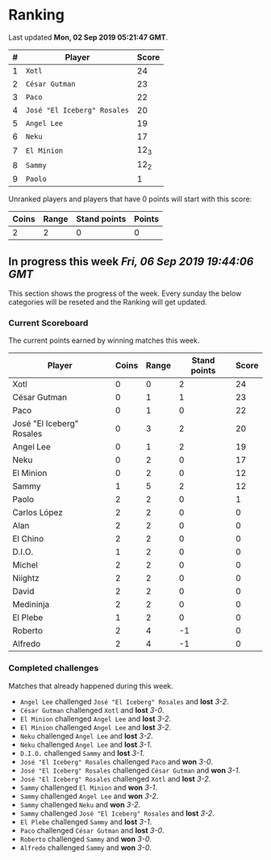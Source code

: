 # Ranking

Last updated **Mon, 02 Sep 2019 05:21:47 GMT**.

|#|Player|Score|
|-|------|-----|
|1|`Xotl`|24|
|2|`César Gutman`|23|
|3|`Paco`|22|
|4|`José "El Iceberg" Rosales`|20|
|5|`Angel Lee`|19|
|6|`Neku`|17|
|7|`El Minion`|12<sub>3</sub>|
|8|`Sammy`|12<sub>2</sub>|
|9|`Paolo`|1|

Unranked players and players that have 0 points will start with this score:

|Coins|Range|Stand points|Points|
|-----|-----|------------|------|
|2|2|0|0|

## In progress this week *Fri, 06 Sep 2019 19:44:06 GMT*
This section shows the progress of the week. Every sunday the below categories will be reseted and the Ranking will get updated.

### Current Scoreboard
The current points earned by winning matches this week.

|Player|Coins|Range|Stand points|Score|
|------|-----|-----|------------|-----|
|Xotl|0|0|2|24|
|César Gutman|0|1|1|23|
|Paco|0|1|0|22|
|José "El Iceberg" Rosales|0|3|2|20|
|Angel Lee|0|1|2|19|
|Neku|0|2|0|17|
|El Minion|0|2|0|12|
|Sammy|1|5|2|12|
|Paolo|2|2|0|1|
|Carlos López|2|2|0|0|
|Alan|2|2|0|0|
|El Chino|2|2|0|0|
|D.I.O.|1|2|0|0|
|Michel|2|2|0|0|
|Niightz|2|2|0|0|
|David|2|2|0|0|
|Medininja|2|2|0|0|
|El Plebe|1|2|0|0|
|Roberto|2|4|-1|0|
|Alfredo|2|4|-1|0|

### Completed challenges
Matches that already happened during this week.

* `Angel Lee` challenged `José "El Iceberg" Rosales` and **lost** *3-2*.
* `César Gutman` challenged `Xotl` and **lost** *3-0*.
* `El Minion` challenged `Angel Lee` and **lost** *3-2*.
* `El Minion` challenged `Angel Lee` and **lost** *3-2*.
* `Neku` challenged `Angel Lee` and **lost** *3-2*.
* `Neku` challenged `Angel Lee` and **lost** *3-1*.
* `D.I.O.` challenged `Sammy` and **lost** *3-1*.
* `José "El Iceberg" Rosales` challenged `Paco` and **won** *3-0*.
* `José "El Iceberg" Rosales` challenged `César Gutman` and **won** *3-1*.
* `José "El Iceberg" Rosales` challenged `Xotl` and **lost** *3-2*.
* `Sammy` challenged `El Minion` and **won** *3-1*.
* `Sammy` challenged `Angel Lee` and **won** *3-2*.
* `Sammy` challenged `Neku` and **won** *3-2*.
* `Sammy` challenged `José "El Iceberg" Rosales` and **lost** *3-2*.
* `El Plebe` challenged `Sammy` and **lost** *3-1*.
* `Paco` challenged `César Gutman` and **lost** *3-0*.
* `Roberto` challenged `Sammy` and **won** *3-0*.
* `Alfredo` challenged `Sammy` and **won** *3-0*.

